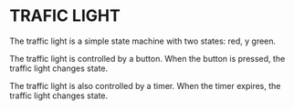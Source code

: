 # TRAFIC LIGHT

The traffic light is a simple state machine with two states: red, y green.

The traffic light is controlled by a button. When the button is pressed, the traffic light changes state.

The traffic light is also controlled by a timer. When the timer expires, the traffic light changes state.

